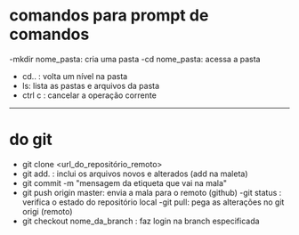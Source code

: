 # comandos para prompt de comandos

-mkdir nome_pasta: cria uma pasta
-cd nome_pasta: acessa a pasta
- cd.. : volta um nível na pasta
- ls: lista as pastas e arquivos da pasta
- ctrl c : cancelar a operação corrente
-----

# do git
- git clone <url_do_repositório_remoto>
- git add. : inclui os arquivos novos e alterados (add na maleta)
- git commit -m "mensagem da etiqueta que vai na mala"
- git push origin master: envia a mala para o remoto (github)
-git status : verifica o estado do repositório local
-git pull: pega as alterações no git origi (remoto)
- git checkout nome_da_branch : faz login na branch especificada